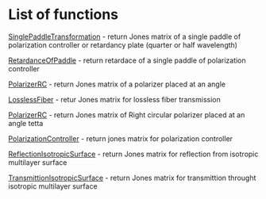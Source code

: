 # List of functions
[SinglePaddleTransformation](SinglePaddleTransformation.m) - return Jones matrix of a single paddle of
polarization controller or retardancy plate (quarter or half wavelength)

[RetardanceOfPaddle](RetardanceOfPaddle.m) - return retardace of a single paddle of polarization
controller

[PolarizerRC](PolarizerRC.m) - return Jones matrix of a polarizer placed at an angle

[LosslessFiber](LosslessFiber.m) - retur Jones matrix for lossless fiber transmission

[PolarizerRC](PolarizerRC.m) - return Jones matrix of Right circular polarizer placed at
an angle tetta

[PolarizationController](PolarizationController.m) - return jones matrix for polarization controller

[ReflectionIsotropicSurface](ReflectionIsotropicSurface.m) - return Jones matrix for reflection from
isotropic multilayer surface 

[TransmittionIsotropicSurface](TransmittionIsotropicSurface.m) - return Jones matrix for transmittion
throught isotropic multilayer surface 